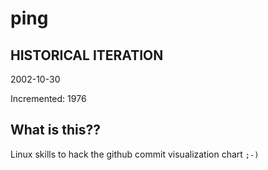 # ping

## HISTORICAL ITERATION
2002-10-30

Incremented: 1976

## What is this?? 
Linux skills to hack the github commit visualization chart `;-)`
